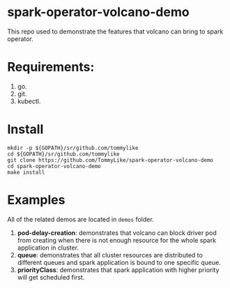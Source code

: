 # spark-operator-volcano-demo
This repo used to demonstrate the features that volcano can bring to spark operator.

# Requirements:
1. go.
2. git.
3. kubectl.

# Install
```$xslt
mkdir -p ${GOPATH}/sr/github.com/tommylike
cd ${GOPATH}/sr/github.com/tommylike
git clone https://github.com/TommyLike/spark-operator-volcano-demo
cd spark-operator-volcano-demo
make install
```
# Examples
All of the related demos are located in `demos` folder.
1. **pod-delay-creation**: demonstrates that volcano can block driver pod from creating when there
   is not enough resource for the whole spark application in cluster.
2. **queue**: demonstrates that all cluster resources are distributed to different queues and
   spark application is bound to one specific queue.
3. **priorityClass**: demonstrates that spark application with higher priority will get scheduled first.
